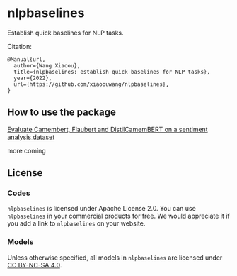 # nlpbaselines


Establish quick baselines for NLP tasks.

Citation:

```
@Manual{url,
  author={Wang Xiaoou},
  title={nlpbaselines: establish quick baselines for NLP tasks},
  year={2022},
  url={https://github.com/xiaoouwang/nlpbaselines},
}
```

## How to use the package

[Evaluate Camembert, Flaubert and DistilCamemBERT on a sentiment analysis dataset
](https://medium.com/nlp-in-action/evaluate-camembert-flaubert-and-distilcamembert-on-a-sentiment-analysis-dataset-8d86c56c3de2)

more coming

## License

### Codes

`nlpbaselines` is licensed under Apache License 2.0. You can use `nlpbaselines` in your commercial products for free. We would appreciate it if you add a link to `nlpbaselines` on your website.

### Models

Unless otherwise specified, all models in `nlpbaselines` are licensed under [CC BY-NC-SA 4.0](https://creativecommons.org/licenses/by-nc-sa/4.0/).
